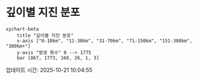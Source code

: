 # 깊이별 지진 분포

```mermaid
xychart-beta
    title "깊이별 지진 분포"
    x-axis ["0-10km", "11-30km", "31-70km", "71-150km", "151-300km", "300km+"]
    y-axis "발생 횟수" 0 --> 1775
    bar [867, 1773, 168, 26, 1, 3]
```

업데이트 시간: 2025-10-21 10:04:55

